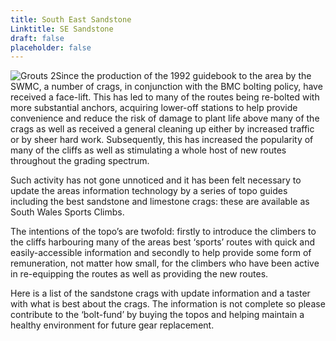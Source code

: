 ```yaml
---
title: South East Sandstone
Linktitle: SE Sandstone
draft: false
placeholder: false
---
```



![Grouts 2](/img/south-wales/south-east-sandstone/Grouts-2.jpg)Since the production of the 1992 guidebook to the area by the SWMC, a number of crags, in conjunction with the BMC bolting policy, have received a face-lift. This has led to many of the routes being re-bolted with more substantial anchors, acquiring lower-off stations to help provide convenience and reduce the risk of damage to plant life above many of the crags as well as received a general cleaning up either by increased traffic or by sheer hard work. Subsequently, this has increased the popularity of many of the cliffs as well as stimulating a whole host of new routes throughout the grading spectrum.

Such activity has not gone unnoticed and it has been felt necessary to update the areas information technology by a series of topo guides including the best sandstone and limestone crags: these are available as South Wales Sports Climbs.

The intentions of the topo’s are twofold: firstly to introduce the climbers to the cliffs harbouring many of the areas best ‘sports’ routes with quick and easily-accessible information and secondly to help provide some form of remuneration, not matter how small, for the climbers who have been active in re-equipping the routes as well as providing the new routes.

Here is a list of the sandstone crags with update information and a taster with what is best about the crags. The information is not complete so please contribute to the ‘bolt-fund’ by buying the topos and helping maintain a healthy environment for future gear replacement.


